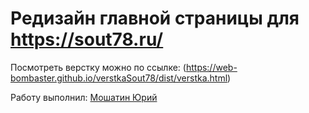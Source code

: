 # Редизайн главной страницы для https://sout78.ru/

Посмотреть верстку можно по ссылке: (https://web-bombaster.github.io/verstkaSout78/dist/verstka.html)

Работу выполнил: [Мошатин Юрий](https://vk.com/moshatin)
